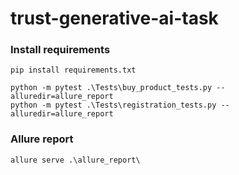 # trust-generative-ai-task



### Install requirements 



```
pip install requirements.txt
```


```
python -m pytest .\Tests\buy_product_tests.py --alluredir=allure_report
python -m pytest .\Tests\registration_tests.py --alluredir=allure_report
```



### Allure report

```
allure serve .\allure_report\
```